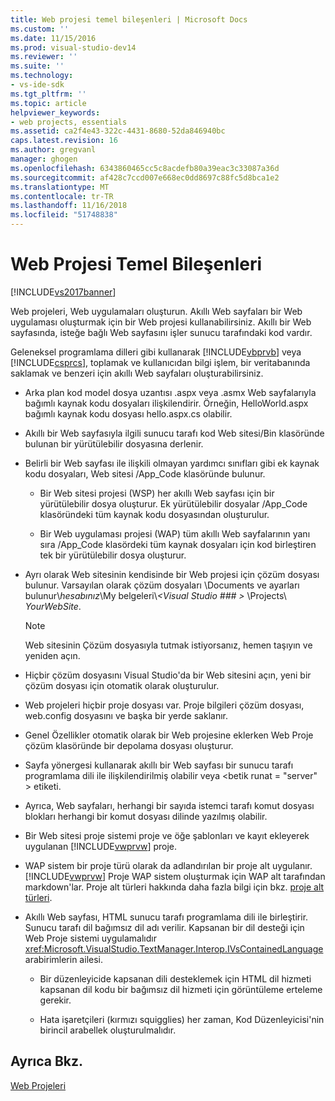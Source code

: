 ```yaml
---
title: Web projesi temel bileşenleri | Microsoft Docs
ms.custom: ''
ms.date: 11/15/2016
ms.prod: visual-studio-dev14
ms.reviewer: ''
ms.suite: ''
ms.technology:
- vs-ide-sdk
ms.tgt_pltfrm: ''
ms.topic: article
helpviewer_keywords:
- web projects, essentials
ms.assetid: ca2f4e43-322c-4431-8680-52da846940bc
caps.latest.revision: 16
ms.author: gregvanl
manager: ghogen
ms.openlocfilehash: 6343860465cc5c8acdefb80a39eac3c33087a36d
ms.sourcegitcommit: af428c7ccd007e668ec0dd8697c88fc5d8bca1e2
ms.translationtype: MT
ms.contentlocale: tr-TR
ms.lasthandoff: 11/16/2018
ms.locfileid: "51748838"
---
```

# <a name="web-project-essentials"></a>Web Projesi Temel Bileşenleri
[!INCLUDE[vs2017banner](../../includes/vs2017banner.md)]

Web projeleri, Web uygulamaları oluşturun. Akıllı Web sayfaları bir Web uygulaması oluşturmak için bir Web projesi kullanabilirsiniz. Akıllı bir Web sayfasında, isteğe bağlı Web sayfasını işler sunucu tarafındaki kod vardır.  
  
 Geleneksel programlama dilleri gibi kullanarak [!INCLUDE[vbprvb](../../includes/vbprvb-md.md)] veya [!INCLUDE[csprcs](../../includes/csprcs-md.md)], toplamak ve kullanıcıdan bilgi işlem, bir veritabanında saklamak ve benzeri için akıllı Web sayfaları oluşturabilirsiniz.  
  
-   Arka plan kod model dosya uzantısı .aspx veya .asmx Web sayfalarıyla bağımlı kaynak kodu dosyaları ilişkilendirir. Örneğin, HelloWorld.aspx bağımlı kaynak kodu dosyası hello.aspx.cs olabilir.  
  
-   Akıllı bir Web sayfasıyla ilgili sunucu tarafı kod Web sitesi/Bin klasöründe bulunan bir yürütülebilir dosyasına derlenir.  
  
-   Belirli bir Web sayfası ile ilişkili olmayan yardımcı sınıfları gibi ek kaynak kodu dosyaları, Web sitesi /App_Code klasöründe bulunur.  
  
    -   Bir Web sitesi projesi (WSP) her akıllı Web sayfası için bir yürütülebilir dosya oluşturur. Ek yürütülebilir dosyalar /App_Code klasöründeki tüm kaynak kodu dosyasından oluşturulur.  
  
    -   Bir Web uygulaması projesi (WAP) tüm akıllı Web sayfalarının yanı sıra /App_Code klasördeki tüm kaynak dosyaları için kod birleştiren tek bir yürütülebilir dosya oluşturur.  
  
-   Ayrı olarak Web sitesinin kendisinde bir Web projesi için çözüm dosyası bulunur. Varsayılan olarak çözüm dosyaları \Documents ve ayarları bulunur\\*hesabınız*\My belgeleri\\*\<Visual Studio ### >* \Projects\\ *YourWebSite*.  
  
    > [!NOTE]
    >  Web sitesinin Çözüm dosyasıyla tutmak istiyorsanız, hemen taşıyın ve yeniden açın.  
  
-   Hiçbir çözüm dosyasını Visual Studio'da bir Web sitesini açın, yeni bir çözüm dosyası için otomatik olarak oluşturulur.  
  
-   Web projeleri hiçbir proje dosyası var. Proje bilgileri çözüm dosyası, web.config dosyasını ve başka bir yerde saklanır.  
  
-   Genel Özellikler otomatik olarak bir Web projesine eklerken Web Proje çözüm klasöründe bir depolama dosyası oluşturur.  
  
-   Sayfa yönergesi kullanarak akıllı bir Web sayfası bir sunucu tarafı programlama dili ile ilişkilendirilmiş olabilir veya \<betik runat = "server" > etiketi.  
  
-   Ayrıca, Web sayfaları, herhangi bir sayıda istemci tarafı komut dosyası blokları herhangi bir komut dosyası dilinde yazılmış olabilir.  
  
-   Bir Web sitesi proje sistemi proje ve öğe şablonları ve kayıt ekleyerek uygulanan [!INCLUDE[vwprvw](../../includes/vwprvw-md.md)] proje.  
  
-   WAP sistem bir proje türü olarak da adlandırılan bir proje alt uygulanır. [!INCLUDE[vwprvw](../../includes/vwprvw-md.md)] Proje WAP sistem oluşturmak için WAP alt tarafından markdown'lar. Proje alt türleri hakkında daha fazla bilgi için bkz. [proje alt türleri](../../extensibility/internals/project-subtypes.md).  
  
-   Akıllı Web sayfası, HTML sunucu tarafı programlama dili ile birleştirir. Sunucu tarafı dil bağımsız dil adı verilir. Kapsanan bir dil desteği için Web Proje sistemi uygulamalıdır <xref:Microsoft.VisualStudio.TextManager.Interop.IVsContainedLanguage> arabirimlerin ailesi.  
  
    -   Bir düzenleyicide kapsanan dili desteklemek için HTML dil hizmeti kapsanan dil kodu bir bağımsız dil hizmeti için görüntüleme erteleme gerekir.  
  
    -   Hata işaretçileri (kırmızı squigglies) her zaman, Kod Düzenleyicisi'nin birincil arabellek oluşturulmalıdır.  
  
## <a name="see-also"></a>Ayrıca Bkz.  
 [Web Projeleri](../../extensibility/internals/web-projects.md)

